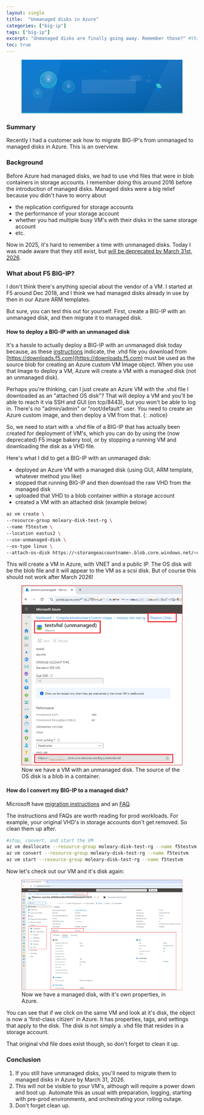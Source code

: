 ```yaml
---
layout: single
title:  "Unmanaged disks in Azure"
categories: ["big-ip"]
tags: ["big-ip"]
excerpt: "Unmanaged disks are finally going away. Remember those?" #this is a custom variable meant for a short description to be displayed on home page
toc: true
---
```

<figure>
    <a href="/assets/azure-unmanaged-disks/azure_disk_header.svg"><img src="/assets/azure-unmanaged-disks/azure_disk_header.svg"></a>
</figure>

### Summary

Recently I had a customer ask how to migrate BIG-IP's from unmanaged to managed disks in Azure. This is an overview.

### Background

Before Azure had managed disks, we had to use vhd files that were in blob containers in storage accounts. I remember doing this around 2016 before the introduction of managed disks. Managed disks were a big relief because you didn't have to worry about 
- the replication configured for storage accounts
- the performance of your storage account
- whether you had multiple busy VM's with their disks in the same storage account
- etc.

Now in 2025, it's hard to remember a time with unmanaged disks. Today I was made aware that they still exist, but [will be deprecated by March 31st, 2026](https://learn.microsoft.com/en-us/azure/virtual-machines/unmanaged-disks-deprecation).

### What about F5 BIG-IP?

I don't think there's anything special about the vendor of a VM. I started at F5 around Dec 2018, and I think we had managed disks already in use by then in our Azure ARM templates. 

But sure, you can test this out for yourself. First, create a BIG-IP with an unmanaged disk, and then migrate it to managed disk.

#### How to deploy a BIG-IP with an unmanaged disk

It's a hassle to actually deploy a BIG-IP with an unmanaged disk today because, as these [instructions](https://clouddocs.f5.com/cloud/public/v1/azure/Azure_download.html) indicate, the .vhd file you download from [https://downloads.f5.com](https://downloads.f5.com) must be used as the source blob for creating an Azure custom VM Image object. When you use that Image to deploy a VM, Azure will create a VM with a managed disk (not an unmanaged disk).

Perhaps you're thinking, can I just create an Azure VM with the .vhd file I downloaded as an "attached OS disk"? That will deploy a VM and you'll be able to reach it via SSH and GUI (on tcp/8443), but you won't be able to log in. There's no "admin/admin" or "root/default" user. You need to create an Azure custom image, and then deploy a VM from that.
{: .notice}

So, we need to start with a .vhd file of a BIG-IP that has actually been created for deployment of VM's, which you can do by using the (now deprecated) F5 image bakery tool, or by stopping a running VM and downloading the disk as a VHD file.

Here's what I did to get a BIG-IP with an unmanaged disk:
- deployed an Azure VM with a managed disk (using GUI, ARM template, whatever method you like)
- stopped that running BIG-IP and then download the raw VHD from the managed disk
- uploaded that VHD to a blob container within a storage account
- created a VM with an attached disk (example below)

```bash
az vm create \
--resource-group moleary-disk-test-rg \
--name f5testvm \
--location eastus2 \
--use-unmanaged-disk \
--os-type linux \
--attach-os-disk https://<storangeaccountname>.blob.core.windows.net/<containername>/<blobname.vhd>
```

This will create a VM in Azure, with VNET and a public IP. The OS disk will be the blob file and it will appear to the VM as a scsi disk. But of course this should not work after March 2026!

<figure>
    <a href="/assets/azure-unmanaged-disks/unmanaged-disk-vm.png"><img src="/assets/azure-unmanaged-disks/unmanaged-disk-vm.png"></a>
    <figcaption>Now we have a VM with an unmanaged disk. The source of the OS disk is a blob in a container.</figcaption>
</figure>


#### How do I convert my BIG-IP to a managed disk? 

Microsoft have [migration instructions](https://learn.microsoft.com/en-us/azure/virtual-machines/windows/migrate-to-managed-disks) and an [FAQ](https://learn.microsoft.com/en-us/azure/virtual-machines/faq-for-disks?tabs=azure-portal).

The instructions and FAQs are worth reading for prod workloads. For example, your original VHD's in storage accounts don't get removed. So clean them up after.

```bash
#stop, convert, and start the VM
az vm deallocate --resource-group moleary-disk-test-rg --name f5testvm 
az vm convert --resource-group moleary-disk-test-rg --name f5testvm 
az vm start --resource-group moleary-disk-test-rg --name f5testvm 
```

Now let's check out our VM and it's disk again:

<figure>
    <a href="/assets/azure-unmanaged-disks/managed-disk-vm.png"><img src="/assets/azure-unmanaged-disks/managed-disk-vm.png"></a>
    <figcaption>Now we have a managed disk, with it's own properties, in Azure.</figcaption>
</figure>

You can see that if we click on the same VM and look at it's disk, the object is now a 'first-class citizen' in Azure. It has properties, tags, and settings that apply to the disk. The disk is not simply a .vhd file that resides in a storage account.

That original vhd file does exist though, so don't forget to clean it up.

### Conclusion

1. If you still have unmanaged disks, you'll need to migrate them to managed disks in Azure by March 31, 2026. 
2. This will not be visible to your VM's, although will require a power down and boot up. Automate this as usual with preparation, logging, starting with pre-prod environments, and orchestrating your rolling outage.
3. Don't forget clean up.






